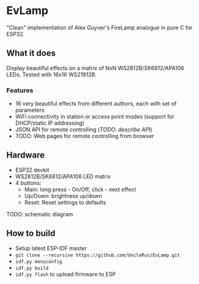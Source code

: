 # EvLamp

"Clean" implementation of Alex Guyver's FireLamp analogue in pure C for ESP32.

## What it does

Display beautiful effects on a matrix of NxN WS2812B/SK6812/APA106 LEDs.
Tested with 16x16 WS21812B.

### Features

- 16 very beautiful effects from different authors, each with set of parameters
- WiFi connectivity in station or access point modes (support for DHCP/static IP addressing)
- JSON API for remote controlling (*TODO: describe API*)
- TODO: Web pages for remote controlling from browser

## Hardware

- ESP32 devkit
- WS2812B/SK6812/APA106 LED matrix
- 4 buttons:
	- Main: long press - On/Off, click - next effect
	- Up/Down: brightness up/down
	- Reset: Reset settings to defaults
	
TODO: schematic diagram

## How to build

- Setup latest ESP-IDF master
- `git clone --recursive https://github.com/UncleRus/EvLamp.git`
- `idf.py menuconfig`
- `idf.py build`
- `idf.py flash` to upload firmware to ESP

